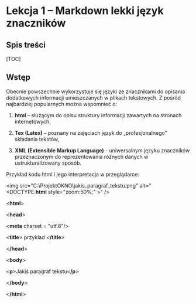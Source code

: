 # Lekcja 1 – Markdown lekki język znaczników 

## Spis treści

[TOC]

## Wstęp 

Obecnie powszechnie wykorzystuje się języki ze znacznikami do opisania dodatkowych informacji umieszczanych w plikach tekstowych. Z pośród najbardziej popularnych można wspomnieć o: 

1. **html** – służącym do opisu struktury informacji zawartych na stronach internetowych, 

2. **Tex (Latex)** – poznany na zajęciach język do „profesjonalnego” składania tekstów, 

3. **XML (Extensible Markup Language)** - uniwersalnym języku znaczników przeznaczonym do reprezentowania różnych danych w ustrukturalizowany sposób.

   

Przykład kodu html i jego interpretacja w przeglądarce: 

<img src="C:\ProjektOKNO\jakis_paragraf_tekstu.png" alt="<DOCTYPE.**html** style="zoom:50%;" >" />

<**html**>

 <**head**>

<**meta** charset = "utf.8"/>

<**title**> przyklad <**/title**>

<**/head**>

<**body**>

<**p**>Jakiś paragraf tekstu<**/p**>

<**/body**>

<**/html**>

